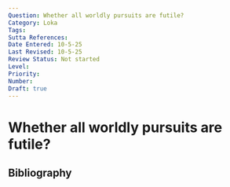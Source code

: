 ```yaml
---
Question: Whether all worldly pursuits are futile?
Category: Loka
Tags: 
Sutta References: 
Date Entered: 10-5-25
Last Revised: 10-5-25
Review Status: Not started
Level: 
Priority: 
Number: 
Draft: true
---
```


# Whether all worldly pursuits are futile?

## Bibliography

<!-- 

Notes:



-->